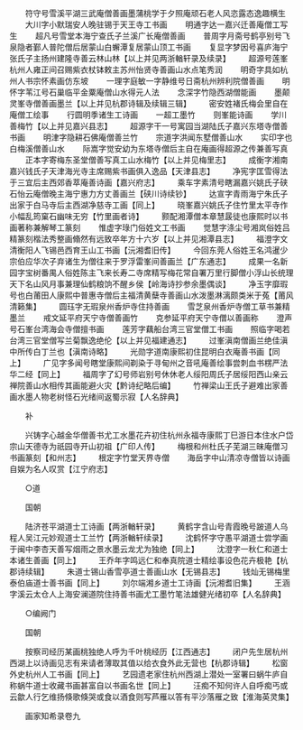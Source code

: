 <!-- { "loadSidebar": true } -->
　　符守号雪溪平湖三武庵僧善画墨蒲桃学于夕照庵顽石老人风恣露态逸趣横生
　　大川字小默瑞安人晚驻锡于天王寺工书画
　　明通字达一嘉兴迁善庵僧工写生
　　超凡号雪堂本海宁查氏子兰溪广长庵僧善画
　　普周字月斋号鹤亭别号飞泉隐者鄞人普陀僧后居蒙山白蠏潭复居蒙山顶工书画
　　复显字梦因号喜庐海宁张氏子主扬州建隆寺善云林山林【以上并见两浙輶轩录及续录】
　　超源号莲峯杭州人雍正间召赐紫衣杖钵敕主苏州怡贤寺善画山水点笔秀润
　　明奇字具如杭州人书宗怀素画仿东坡
　　一理字庭敏一字静维号日斋杭州辨利院僧善画
　　明怀字苇江号石巢临平金粟庵僧山水得元人法
　　念深字竹隐西湖僧能画
　　墨颠灵峯寺僧善画墨兰【以上并见杭郡诗辑及续辑三辑】
　　密安姓褚氏梅会里自在庵僧工绘事
　　行圆明季诸生工诗画
　　一超工墨竹
　　则峯能诗画
　　学川善梅竹【以上并见嘉兴县志】
　　超源字干一号寓园当湖陆氏子嘉兴东塔寺僧善书画
　　明津字隐耕石佛庵僧善兰竹
　　宗道字洪闻东墅僧善山水
　　实印字也白梅溪僧善山水
　　际嵩字觉安幼为东塔寺僧后主自在庵画得超源之传兼善写真
　　正本字寄梅东圣堂僧善写真工山水梅竹【以上并见梅里志】
　　成衡字湘南嘉兴钱氏子天津海光寺主席赐紫书画俱入逸品【天津县志】
　　净宪字匡雪得法于三宜后主西郊香萃庵善诗画【嘉兴府志】
　　乘车字素清号瞎漏嘉兴姚氏子硖石怡云庵僧晚主海宁惠力方丈善画兰【硖川诗续钞】
　　达宣字青雨海宁朱氏子出家于白马寺后主西湖净慈寺工画【同上】
　　晓峯嘉兴姚氏子住竹里太平寺作小幅乱筠窠石幽味无穷【竹里画者诗】
　　颢配湘潭僧本章慧晸徒也康熙时以书画著称兼解琴工篆刻
　　惟虚字琭门俗姓文工书画
　　觉慧字涤尘号湘岚俗姓吕精篆刻楷法秀整画翛然有远致卒年方十六岁【以上并见湘潭县志】
　　福澄字文清衡阳人飞锡邑西育王山工书画【沅湘耆旧传】
　　今回东莞人俗姓王名鸿暹少宗伯应华次子弃诸生为僧往来于罗浮雷峯间善画兰【广东通志】
　　成果一名新园字宝树番禺人俗姓陈主飞来长寿二寺席精写梅花常自署万里行脚僧小浮山长统理天下名山风月事兼理仙鹤粮饷不醒乡侯【岭海诗抄参余墨偶谈】
　　净玉字靡瑕号也白莆田人康熙中普惠寺僧后主福清黄蘖寺善画山水泼墨淋漓颇类米于菟【莆风清籁集】
　　圆珏字无瑕泉州香炉寺住持善画
　　雪芝泉州香炉寺僧工草书兼精墨兰
　　戒文延平府天宁寺僧善画竹
　　克参延平府天宁寺僧以善画称
　　澄声号石峯台湾海会寺僧擅书画
　　莲芳字藕船台湾三官堂僧工书画
　　照临字喝若台湾三官堂僧写兰菊飘逸绝伦【以上并见福建通志】
　　过峯滇南僧画兰绝佳滇中所传白丁兰也【滇南诗略】
　　光勋字道南康熙初住昆明白衣庵善书画【同上】
　　广见字多闻号瞎堂康熙间剃染于寻甸州之音吼庵善绘事尝刺血书楞严法华二经【同上】
　　福周字了幻号师岩别号休休老人绥阳周氏子居绥阳西山亲云禅院善山水相传其画能避火灾【黔诗纪略后编】
　　竹禅梁山王氏子避难出家善画水墨人物老树怪石光绪间返蜀示寂【人名辞典】

　　补

　　兴铸字心越金华僧善书尤工水墨花卉初住杭州永福寺康熙丁巳游日本住水户岱宗山天德寺为祇园寺开山初祖【广印人传】
　　梅根和州杜氏子芜湖三昧庵僧习书画篆刻【和州志】
　　根定字竹堂天界寺僧
　　海岳字中山清凉寺僧皆以诗画自娱为名人叹赏【江宁府志】

　　○道

　　国朝

　　陆济苍平湖道士工诗画【两浙輶轩录】
　　黄鹤字含山号青霞晚号跛道人乌程人吴江元妙观道士工兰竹【两浙輶轩续录】
　　沈鹤怀字守愚平湖道士尝学画于闽中李杏天善写烟雨之景水墨云龙尤为独绝【同上】
　　沈澄字一秋仁和道士本诸生善画【同上】
　　王乔年字鸣远仁和奉真院道士精绘事设色花卉极艳【杭郡诗续辑】
　　朱道士锡山香雪亭道士善画山水【无锡县志】
　　钱灿无锡梅里泰伯庙道士善书画【同上】
　　刘尔端湘乡道士工诗画【沅湘耆旧集】
　　王涵字溪云太仓人上海安澜道院住持善书画尤工墨竹笔法雄健光绪初卒【人名辞典】

　　○编阙门

　　国朝

　　按察司经历某画桃独绝人呼为千叶桃经历【江西通志】
　　闭户先生居杭州西湖上以诗画见志有来请者薄取其值以给衣食外此无营也【杭郡诗辑】
　　松窗外史杭州人工书画【同上】
　　艺园遗老家住杭州西湖上潜处一室署曰蜗牛庐自称蜗牛道士收藏书画甚富自以书画名世【同上】
　　汪痴不知何许人自呼痴丐或云歙人行乞维扬倏歌倏哭或食以酒食则写芦雁以答有平沙落雁之致【淮海英灵集】

　　画家知希录卷九

